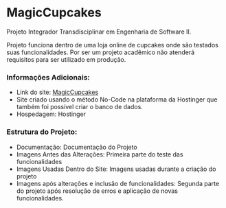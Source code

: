 # MagicCupcakes
Projeto Integrador Transdisciplinar em Engenharia de Software II.

Projeto funciona dentro de uma loja online de cupcakes onde são testados suas funcionalidades. Por ser um projeto acadêmico não atenderá requisitos para ser utilizado em produção.

### Informações Adicionais:

- Link do site: [MagicCupcakes](https://magiccupcakes.me/)
- Site criado usando o método No-Code na plataforma da Hostinger que também foi possível criar o banco de dados.
- Hospedagem: Hostinger

### Estrutura do Projeto:

- Documentação: Documentação do Projeto
- Imagens Antes das Alterações: Primeira parte do teste das funcionalidades
- Imagens Usadas Dentro do Site: Imagens usadas durante a criação do projeto
- Imagens após alterações e inclusão de funcionalidades: Segunda parte do projeto após resolução de erros e aplicação de novas funcionalidades. 

